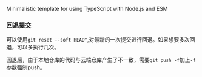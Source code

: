 Minimalistic template for using TypeScript with Node.js and ESM

### 回退提交
可以使用`git reset --soft HEAD^`,对最新的一次提交进行回退。如果想要多次回退，可以多执行几次。

回退后，由于本地仓库的代码与云端仓库产生了不一致，需要`git push -f`加上`-f`参数强制push。